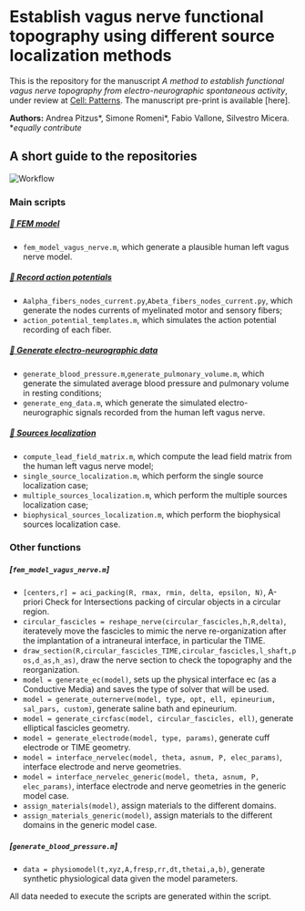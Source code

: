 # Establish vagus nerve functional topography using different source localization methods
This is the repository for the manuscript *A method to establish functional vagus nerve topography from electro-neurographic spontaneous activity*, under review at [Cell: Patterns](https://www.cell.com/patterns/home). The manuscript pre-print is available [here].

**Authors:** Andrea Pitzus*, Simone Romeni*, Fabio Vallone, Silvestro Micera.
**equally contribute*
## A short guide to the repositories

![Workflow](readme.png)

### Main scripts
##### [:file_folder: FEM model](https://github.com/s-romeni/vagus_nerve_discriminative_beamforming/tree/main/FEM%20model) 
* `fem_model_vagus_nerve.m`, which generate a plausible human left vagus nerve model.
##### [:file_folder: Record action potentials](https://github.com/s-romeni/vagus_nerve_discriminative_beamforming/tree/main/Record%20action%20potentials) 
* `Aalpha_fibers_nodes_current.py`,`Abeta_fibers_nodes_current.py`, which generate the nodes currents of myelinated motor and sensory fibers;
* `action_potential_templates.m`, which simulates the action potential recording of each fiber.
##### [:file_folder: Generate electro-neurographic data](https://github.com/s-romeni/vagus_nerve_discriminative_beamforming/tree/main/Generate%20electro-neurographic%20data) 
* `generate_blood_pressure.m`,`generate_pulmonary_volume.m`, which generate the simulated average blood pressure and pulmonary volume in resting conditions;
* `generate_eng_data.m`, which generate the simulated electro-neurographic signals recorded from the human left vagus nerve.
##### [:file_folder: Sources localization](https://github.com/s-romeni/vagus_nerve_discriminative_beamforming/tree/main/Sources%20localization) 
* `compute_lead_field_matrix.m`, which compute the lead field matrix from the human left vagus nerve model;
* `single_source_localization.m`, which perform the single source localization case;
* `multiple_sources_localization.m`, which perform the multiple sources localization case;
* `biophysical_sources_localization.m`, which perform the biophysical sources localization case.

### Other functions
##### [`fem_model_vagus_nerve.m`]
* `[centers,r] = aci_packing(R, rmax, rmin, delta, epsilon, N)`, A-priori Check for Intersections packing of circular objects in a circular region.
* `circular_fascicles = reshape_nerve(circular_fascicles,h,R,delta)`, iteratevely move the fascicles to mimic the nerve re-organization after the implantation of a intraneural interface, in particular the TIME.  
* `draw_section(R,circular_fascicles_TIME,circular_fascicles,l_shaft,pos,d_as,h_as)`, draw the nerve section to check the topography and the reorganization. 
* `model = generate_ec(model)`, sets up the physical interface ec (as a Conductive Media) and saves the type of solver that will be used.
* `model = generate_outernerve(model, type, opt, ell, epineurium, sal_pars, custom)`, generate saline bath and epineurium. 
* `model = generate_circfasc(model, circular_fascicles, ell)`, generate elliptical fascicles geometry. 
* `model = generate_electrode(model, type, params)`, generate cuff electrode or TIME geometry. 
* `model = interface_nervelec(model, theta, asnum, P, elec_params)`, interface electrode and nerve geometries. 
* `model = interface_nervelec_generic(model, theta, asnum, P, elec_params)`, interface electrode and nerve geometries in the generic model case. 
* `assign_materials(model)`, assign materials to the different domains. 
* `assign_materials_generic(model)`, assign materials to the different domains in the generic model case. 
##### [`generate_blood_pressure.m`]
* `data = physiomodel(t,xyz,A,fresp,rr,dt,thetai,a,b)`, generate synthetic physiological data given the model parameters.



All data needed to execute the scripts are generated within the script.
